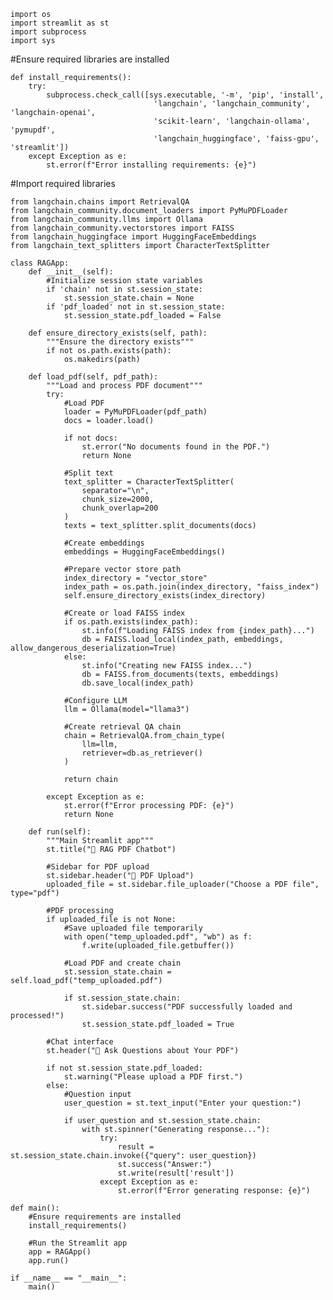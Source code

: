     import os
    import streamlit as st
    import subprocess
    import sys

#Ensure required libraries are installed

    def install_requirements():
        try:
            subprocess.check_call([sys.executable, '-m', 'pip', 'install', 
                                    'langchain', 'langchain_community', 'langchain-openai',
                                    'scikit-learn', 'langchain-ollama', 'pymupdf', 
                                    'langchain_huggingface', 'faiss-gpu', 'streamlit'])
        except Exception as e:
            st.error(f"Error installing requirements: {e}")

#Import required libraries

    from langchain.chains import RetrievalQA
    from langchain_community.document_loaders import PyMuPDFLoader
    from langchain_community.llms import Ollama
    from langchain_community.vectorstores import FAISS
    from langchain_huggingface import HuggingFaceEmbeddings
    from langchain_text_splitters import CharacterTextSplitter
    
    class RAGApp:
        def __init__(self):
            #Initialize session state variables
            if 'chain' not in st.session_state:
                st.session_state.chain = None
            if 'pdf_loaded' not in st.session_state:
                st.session_state.pdf_loaded = False
    
        def ensure_directory_exists(self, path):
            """Ensure the directory exists"""
            if not os.path.exists(path):
                os.makedirs(path)
    
        def load_pdf(self, pdf_path):
            """Load and process PDF document"""
            try:
                #Load PDF
                loader = PyMuPDFLoader(pdf_path)
                docs = loader.load()
    
                if not docs:
                    st.error("No documents found in the PDF.")
                    return None
    
                #Split text
                text_splitter = CharacterTextSplitter(
                    separator="\n",
                    chunk_size=2000,
                    chunk_overlap=200
                )
                texts = text_splitter.split_documents(docs)
    
                #Create embeddings
                embeddings = HuggingFaceEmbeddings()
    
                #Prepare vector store path
                index_directory = "vector_store"
                index_path = os.path.join(index_directory, "faiss_index")
                self.ensure_directory_exists(index_directory)
    
                #Create or load FAISS index
                if os.path.exists(index_path):
                    st.info(f"Loading FAISS index from {index_path}...")
                    db = FAISS.load_local(index_path, embeddings, allow_dangerous_deserialization=True)
                else:
                    st.info("Creating new FAISS index...")
                    db = FAISS.from_documents(texts, embeddings)
                    db.save_local(index_path)
    
                #Configure LLM
                llm = Ollama(model="llama3")
    
                #Create retrieval QA chain
                chain = RetrievalQA.from_chain_type(
                    llm=llm,
                    retriever=db.as_retriever()
                )
    
                return chain
    
            except Exception as e:
                st.error(f"Error processing PDF: {e}")
                return None
    
        def run(self):
            """Main Streamlit app"""
            st.title("📄 RAG PDF Chatbot")
    
            #Sidebar for PDF upload
            st.sidebar.header("📂 PDF Upload")
            uploaded_file = st.sidebar.file_uploader("Choose a PDF file", type="pdf")
    
            #PDF processing
            if uploaded_file is not None:
                #Save uploaded file temporarily
                with open("temp_uploaded.pdf", "wb") as f:
                    f.write(uploaded_file.getbuffer())
                
                #Load PDF and create chain
                st.session_state.chain = self.load_pdf("temp_uploaded.pdf")
                
                if st.session_state.chain:
                    st.sidebar.success("PDF successfully loaded and processed!")
                    st.session_state.pdf_loaded = True
    
            #Chat interface
            st.header("💬 Ask Questions about Your PDF")
            
            if not st.session_state.pdf_loaded:
                st.warning("Please upload a PDF first.")
            else:
                #Question input
                user_question = st.text_input("Enter your question:")
                
                if user_question and st.session_state.chain:
                    with st.spinner("Generating response..."):
                        try:
                            result = st.session_state.chain.invoke({"query": user_question})
                            st.success("Answer:")
                            st.write(result['result'])
                        except Exception as e:
                            st.error(f"Error generating response: {e}")
    
    def main():
        #Ensure requirements are installed
        install_requirements()
        
        #Run the Streamlit app
        app = RAGApp()
        app.run()
    
    if __name__ == "__main__":
        main()

